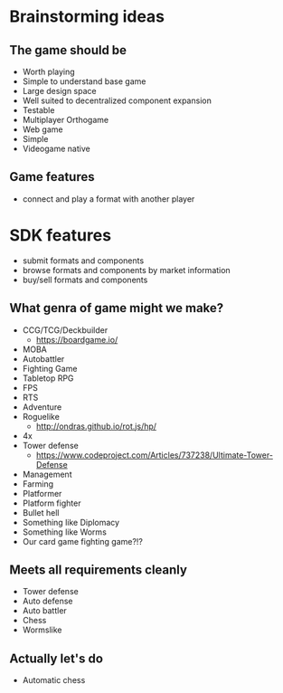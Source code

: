 # Brainstorming ideas

## The game should be
* Worth playing
* Simple to understand base game
* Large design space
* Well suited to decentralized component expansion
* Testable
* Multiplayer Orthogame
* Web game
* Simple
* Videogame native

## Game features
* connect and play a format with another player

# SDK features
* submit formats and components
* browse formats and components by market information
* buy/sell formats and components

## What genra of game might we make?
* CCG/TCG/Deckbuilder
  * https://boardgame.io/
* MOBA
* Autobattler
* Fighting Game
* Tabletop RPG
* FPS
* RTS
* Adventure
* Roguelike
  * http://ondras.github.io/rot.js/hp/
* 4x
* Tower defense
  * https://www.codeproject.com/Articles/737238/Ultimate-Tower-Defense
* Management
* Farming
* Platformer
* Platform fighter
* Bullet hell
* Something like Diplomacy
* Something like Worms
* Our card game fighting game?!?

## Meets all requirements cleanly
* Tower defense
* Auto defense
* Auto battler
* Chess
* Wormslike

## Actually let's do
* Automatic chess
